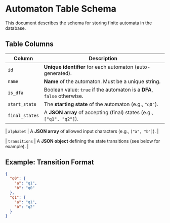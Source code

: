 # Automaton Table Schema

This document describes the schema for storing finite automata in the database.

## Table Columns

| Column         |                    Description                                                                 |
| -------------- | --------------------------------------------------------------------------- |
| `id`           | **Unique identifier** for each automaton (auto-generated).                  |
| `name`         | **Name** of the automaton. Must be a unique string.                         |
| `is_dfa`       | Boolean value: `true` if the automaton is a **DFA**, `false` otherwise.     |
| `start_state`  | The **starting state** of the automaton (e.g., `"q0"`).                     |
| `final_states` | A **JSON array** of accepting (final) states (e.g., `["q1", "q2"]`).        |

| `alphabet`     | A **JSON array** of allowed input characters (e.g., `["a", "b"]`).          |

| `transitions`  | A **JSON object** defining the state transitions (see below for example).   |

## Example: Transition Format

```json
{
  "q0": {
    "a": "q1",
    "b": "q0"
  },
  "q1": {
    "a": "q1",
    "b": "q2"
  }
}
